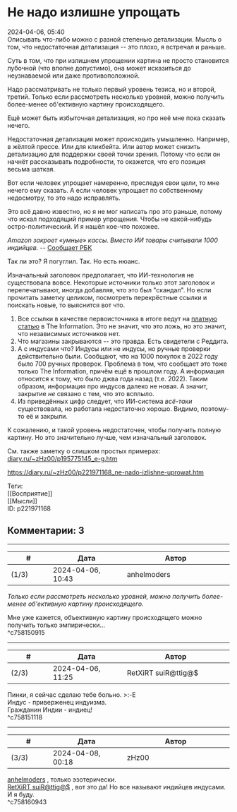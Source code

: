 Не надо излишне упрощать
========================

  
2024-04-06, 05:40  
 Описывать что-либо можно с разной степенью детализации. Мысль о том, что недостаточная детализация -- это плохо, я встречал и раньше.   
   
 Суть в том, что при излишнем упрощении картина не просто становится лубочной (что вполне допустимо), она может исказиться до неузнаваемой или даже противоположной.   
   
 Надо рассматривать не только первый уровень тезиса, но и второй, третий. Только если рассмотреть несколько уровней, можно получить более-менее об'ективную картину происходящего.   
   
  Ещё может быть избыточная детализация, но про неё мне пока сказать нечего.    
   
 Недостаточная детализация может происходить умышленно. Например, в жёлтой прессе. Или для кликбейта. Или автор может снизить детализацию для поддержки своей точки зрения. Потому что если он начнёт рассказывать подробности, то окажется, что его позиция весьма шаткая.   
   
 Вот если человек упрощает намеренно, преследуя свои цели, то мне нечего ему сказать. А если человек упрощает по собственному недосмотру, то это надо исправлять.   
   
 Это всё давно известно, но я не мог написать про это раньше, потому что искал подходящий пример упрощения. Чтобы не какой-нибудь остро-политический. И я нашёл кое-что похожее.   
   
  *Amazon закроет «умные» кассы. Вместо ИИ товары считывали 1000 индийцев.*  --  [Сообщает РБК](https://www.rbc.ru/life/news/660d1c519a79476cc434a100)    
   
 Так ли это? Я погуглил. Так. Но есть нюанс.   
   
 Изначальный заголовок предполагает, что ИИ-технология не существовала вовсе. Некоторые источники только этот заголовок и перепечатывают, иногда добавляя, что это был "скандал". Но если прочитать заметку целиком, посмотреть перекрёстные ссылки и поискать новые, то выяснится вот что.   
   
 1. Все ссылки в качестве первоисточника в итоге ведут на  [платную статью](https://www.theinformation.com/articles/amazons-grocery-stores-to-drop-just-walk-out-checkout-tech)  в The Information. Это не значит, что это ложь, но это значит, что независимых источников нет.   
 2. Что магазины закрываются -- это правда. Есть свидетели с Реддита.   
 3. А с индусами что? Индусы или не индусы, но ручные проверки действительно были. Сообщают, что на 1000 покупок в 2022 году было 700 ручных проверок. Проблема в том, что сообщает это тоже только The Information, причём ещё в прошлом году. А информация относится к тому, что было джва года назад (т.е. 2022). Таким образом, информация про индусов далеко не новая. А значит, закрытие  *не*  связано с тем, что это всплыло.   
 4. Из приведённых цифр следует, что ИИ-система  *всё-таки*  существовала, но работала недостаточно хорошо. Видимо, поэтому-то её и закрыли.   
   
 К сожалению, и такой уровень недостаточен, чтобы получить полную картину. Но это значительно лучше, чем изначальный заголовок.   
   
 См. также заметку о слишком простых примерах:  [diary.ru/~zHz00/p195775145\_e-g.htm](e.g.)    
  
<https://diary.ru/~zHz00/p221971168_ne-nado-izlishne-uprowat.htm>  
  
Теги:  
[[Восприятие]]  
[[Мысли]]  
ID: p221971168  


Комментарии: 3
--------------

  


---



|         #         |              Дата              |                     Автор                     |           ID           |
| --- | --- | --- | --- |
| (1/3) | 2024-04-06, 10:43 | anhelmoders | c758150915 |

  
  *Только если рассмотреть несколько уровней, можно получить более-менее об'ективную картину происходящего.*    
   
 Мне уже кажется, объективную картину происходящего можно получить только эмпирически…   
 ^c758150915

---



|         #         |              Дата              |                     Автор                     |           ID           |
| --- | --- | --- | --- |
| (2/3) | 2024-04-06, 11:25 | RetXiRT suiR@ttig@$ | c758151118 |

  
 Пинки, я сейчас сделаю тебе больно. >:-E   
 Индус - приверженец индуизма.   
 Гражданин Индии - индиец!   
 ^c758151118

---



|         #         |              Дата              |                     Автор                     |           ID           |
| --- | --- | --- | --- |
| (3/3) | 2024-04-08, 00:18 | zHz00 | c758160943 |

  
  [anhelmoders](https://anhelmoders.diary.ru "No plans. Only wonders.")  , только эзотерически.   
  [RetXiRT suiR@ttig@$](https://Hellspawn.diary.ru "Atomicautionuclear")  , вот это да! Но все называют индийцев индусами. И я буду.   
 ^c758160943